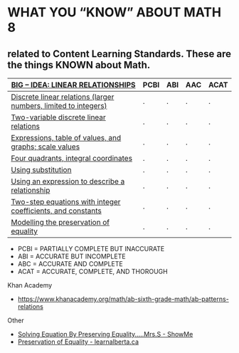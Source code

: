 # WHAT YOU “KNOW” ABOUT MATH 8
## related to Content Learning Standards.  These are the things KNOWN about Math.

[BIG – IDEA: LINEAR RELATIONSHIPS](linear-realationships.md) | PCBI | ABI | AAC | ACAT
--- | --- | --- | --- | --- 
[Discrete linear relations \(larger numbers, limited to integers\)](linear-algebra.md) | . | . | . | . 
[Two-variable discrete linear relations]() | . | . | . | . 
[Expressions, table of values, and graphs; scale values]() | . | . | . | . 
[Four quadrants, integral coordinates]() | . | . | . | . 
[Using substitution]() | . | . | . | . 
[Using an expression to describe a relationship]() | . | . | . | . 
[Two-step equations with integer coefficients, and constants]() | . | . | . | . 
[Modelling the preservation of equality]() | . | . | . | . 

- PCBI = PARTIALLY COMPLETE BUT INACCURATE
- ABI = ACCURATE BUT INCOMPLETE
- ABC = ACCURATE AND COMPLETE
- ACAT = ACCURATE, COMPLETE, AND THOROUGH


Khan Academy
- https://www.khanacademy.org/math/ab-sixth-grade-math/ab-patterns-relations

Other
- [Solving Equation By Preserving Equality.....Mrs.S - ShowMe](http://www.showme.com/sh/?h=PzCmlrE)
- [Preservation of Equality - learnalberta.ca](http://www.learnalberta.ca/content/mepg7/html/pg7_preservationofequality/step1.html)
